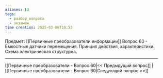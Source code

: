 ```yaml
---
aliases: []
tags:
  - разбор_вопроса
  - экзамен
time creation: 2025-03-08T16:53
---
```

Предмет: [[Первичные преобразователи информации]]
Вопрос 60 - Емкостные датчики перемещения. Принцип действия, характеристики. Схема электрическая структурна.



---
[[Первичные преобразователи - Вопрос 60|<< Предыдущий вопрос]] | [[Первичные преобразователи - Вопрос 60|Следующий вопрос >>]]